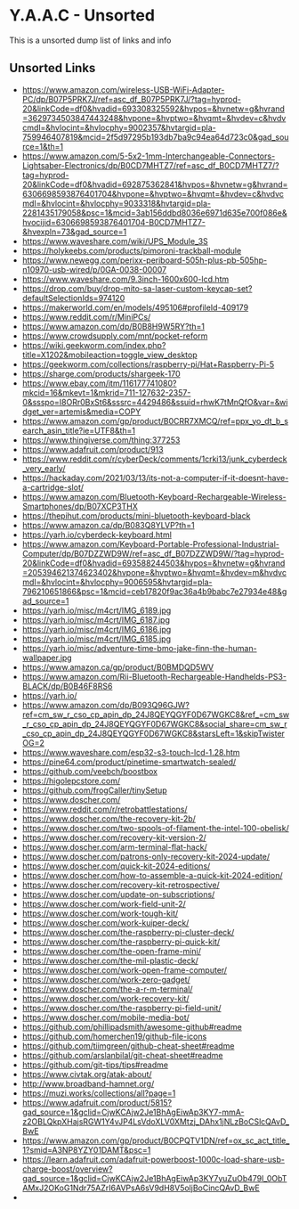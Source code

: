 <!-- ======================================== unsorted.md Start ======================================== -->


<!-- ------------------------------ Intro Start ------------------------------ -->

# Y.A.A.C - Unsorted

This is a unsorted dump list of links and info

<!-- ------------------------------ Intro End ------------------------------ -->


<!-- ------------------------------ Overview Start ------------------------------ -->

<!-- ------------------------------ Overview Start ------------------------------ -->


<!-- ------------------------------ Unsorted Links Start ------------------------------ -->

## Unsorted Links

- https://www.amazon.com/wireless-USB-WiFi-Adapter-PC/dp/B07P5PRK7J/ref=asc_df_B07P5PRK7J/?tag=hyprod-20&linkCode=df0&hvadid=693308325592&hvpos=&hvnetw=g&hvrand=3629734503847443248&hvpone=&hvptwo=&hvqmt=&hvdev=c&hvdvcmdl=&hvlocint=&hvlocphy=9002357&hvtargid=pla-759946407819&mcid=2f5d97295b193db7ba9c94ea64d723c0&gad_source=1&th=1
- https://www.amazon.com/5-5x2-1mm-Interchangeable-Connectors-Lightsaber-Electronics/dp/B0CD7MHTZ7/ref=asc_df_B0CD7MHTZ7/?tag=hyprod-20&linkCode=df0&hvadid=692875362841&hvpos=&hvnetw=g&hvrand=6306698593876401704&hvpone=&hvptwo=&hvqmt=&hvdev=c&hvdvcmdl=&hvlocint=&hvlocphy=9033318&hvtargid=pla-2281435179058&psc=1&mcid=3ab156ddbd8036e6971d635e700f086e&hvocijid=6306698593876401704-B0CD7MHTZ7-&hvexpln=73&gad_source=1
- https://www.waveshare.com/wiki/UPS_Module_3S
- https://holykeebs.com/products/pimoroni-trackball-module
- https://www.newegg.com/perixx-periboard-505h-plus-pb-505hp-n10970-usb-wired/p/0GA-0038-00007
- https://www.waveshare.com/9.3inch-1600x600-lcd.htm
- https://drop.com/buy/drop-mito-sa-laser-custom-keycap-set?defaultSelectionIds=974120
- https://makerworld.com/en/models/495106#profileId-409179
- https://www.reddit.com/r/MiniPCs/
- https://www.amazon.com/dp/B0B8H9W5RY?th=1
- https://www.crowdsupply.com/mnt/pocket-reform
- https://wiki.geekworm.com/index.php?title=X1202&mobileaction=toggle_view_desktop
- https://geekworm.com/collections/raspberry-pi/Hat+Raspberry-Pi-5
- https://sharge.com/products/shargeek-170
- https://www.ebay.com/itm/116177741080?mkcid=16&mkevt=1&mkrid=711-127632-2357-0&ssspo=I8ORr0BxSt6&sssrc=4429486&ssuid=rhwK7tMnQfO&var=&widget_ver=artemis&media=COPY
- https://www.amazon.com/gp/product/B0CRR7XMCQ/ref=ppx_yo_dt_b_search_asin_title?ie=UTF8&th=1
- https://www.thingiverse.com/thing:377253
- https://www.adafruit.com/product/913
- https://www.reddit.com/r/cyberDeck/comments/1crki13/junk_cyberdeck_very_early/
- https://hackaday.com/2021/03/13/its-not-a-computer-if-it-doesnt-have-a-cartridge-slot/
- https://www.amazon.com/Bluetooth-Keyboard-Rechargeable-Wireless-Smartphones/dp/B07XCP3THX
- https://thepihut.com/products/mini-bluetooth-keyboard-black
- https://www.amazon.ca/dp/B083Q8YLVP?th=1
- https://yarh.io/cyberdeck-keyboard.html
- https://www.amazon.com/Keyboard-Portable-Professional-Industrial-Computer/dp/B07DZZWD9W/ref=asc_df_B07DZZWD9W/?tag=hyprod-20&linkCode=df0&hvadid=693588244503&hvpos=&hvnetw=g&hvrand=205394621374623402&hvpone=&hvptwo=&hvqmt=&hvdev=m&hvdvcmdl=&hvlocint=&hvlocphy=9006595&hvtargid=pla-796210651866&psc=1&mcid=ceb17820f9ac36a4b9babc7e27934e48&gad_source=1
- https://yarh.io/misc/m4crt/IMG_6189.jpg
- https://yarh.io/misc/m4crt/IMG_6187.jpg
- https://yarh.io/misc/m4crt/IMG_6186.jpg
- https://yarh.io/misc/m4crt/IMG_6185.jpg
- https://yarh.io/misc/adventure-time-bmo-jake-finn-the-human-wallpaper.jpg
- https://www.amazon.ca/gp/product/B0BMDQD5WV
- https://www.amazon.com/Rii-Bluetooth-Rechargeable-Handhelds-PS3-BLACK/dp/B0B46F8RS6
- https://yarh.io/
- https://www.amazon.com/dp/B093Q96GJW?ref=cm_sw_r_cso_cp_apin_dp_24J8QEYQGYF0D67WGKC8&ref_=cm_sw_r_cso_cp_apin_dp_24J8QEYQGYF0D67WGKC8&social_share=cm_sw_r_cso_cp_apin_dp_24J8QEYQGYF0D67WGKC8&starsLeft=1&skipTwisterOG=2
- https://www.waveshare.com/esp32-s3-touch-lcd-1.28.htm
- https://pine64.com/product/pinetime-smartwatch-sealed/
- https://github.com/veebch/boostbox
- https://higolepcstore.com/
- https://github.com/frogCaller/tinySetup
- https://www.doscher.com/
- https://www.reddit.com/r/retrobattlestations/
- https://www.doscher.com/the-recovery-kit-2b/
- https://www.doscher.com/two-spools-of-filament-the-intel-100-obelisk/
- https://www.doscher.com/recovery-kit-version-2/
- https://www.doscher.com/arm-terminal-flat-hack/
- https://www.doscher.com/patrons-only-recovery-kit-2024-update/
- https://www.doscher.com/quick-kit-2024-editions/
- https://www.doscher.com/how-to-assemble-a-quick-kit-2024-edition/
- https://www.doscher.com/recovery-kit-retrospective/
- https://www.doscher.com/update-on-subscriptions/
- https://www.doscher.com/work-field-unit-2/
- https://www.doscher.com/work-tough-kit/
- https://www.doscher.com/work-kuiper-deck/
- https://www.doscher.com/the-raspberry-pi-cluster-deck/
- https://www.doscher.com/the-raspberry-pi-quick-kit/
- https://www.doscher.com/the-open-frame-mini/
- https://www.doscher.com/the-mil-plastic-deck/
- https://www.doscher.com/work-open-frame-computer/
- https://www.doscher.com/work-zero-gadget/
- https://www.doscher.com/the-a-r-m-terminal/
- https://www.doscher.com/work-recovery-kit/
- https://www.doscher.com/the-raspberry-pi-field-unit/
- https://www.doscher.com/mobile-media-bot/
- https://github.com/phillipadsmith/awesome-github#readme
- https://github.com/homerchen19/github-file-icons
- https://github.com/tiimgreen/github-cheat-sheet#readme
- https://github.com/arslanbilal/git-cheat-sheet#readme
- https://github.com/git-tips/tips#readme
- https://www.civtak.org/atak-about/
- http://www.broadband-hamnet.org/
- https://muzi.works/collections/all?page=1
- https://www.adafruit.com/product/5815?gad_source=1&gclid=CjwKCAjw2Je1BhAgEiwAp3KY7-mmA-z2OBLQkpXHajsRGW1Y4vJP4LsVdoXLV0XMtzj_DAhx1jNLzBoCSlcQAvD_BwE
- https://www.amazon.com/gp/product/B0CPQTV1DN/ref=ox_sc_act_title_1?smid=A3NP8YZY01DAMT&psc=1
- https://learn.adafruit.com/adafruit-powerboost-1000c-load-share-usb-charge-boost/overview?gad_source=1&gclid=CjwKCAjw2Je1BhAgEiwAp3KY7yuZuOb479l_0ObTAMxJ2OKoG1Ndr75AZrI6AVPsA6sV9dH8V5oljBoCincQAvD_BwE
- 



<!-- ------------------------------ Unsorted Links End ------------------------------ -->


<!-- ------------------------------ Outro Start ------------------------------ -->

<!-- ------------------------------ Outro End ------------------------------ -->


<!-- ======================================== unsorted.md end ======================================== -->
